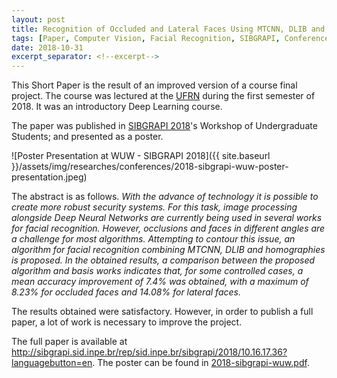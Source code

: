 ```yaml
---
layout: post
title: Recognition of Occluded and Lateral Faces Using MTCNN, DLIB and Homographies
tags: [Paper, Computer Vision, Facial Recognition, SIBGRAPI, Conference]
date: 2018-10-31
excerpt_separator: <!--excerpt-->
---
```


This Short Paper is the result of an improved version of a course final project.
The course was lectured at the
<a href="https://www.ufrn.br" target="_blank">UFRN</a>
during the first semester of 2018.
It was an introductory Deep Learning course.

The paper was published in
<a href="http://www.imago.ufpr.br/sibgrapi2018/" target="_blank">SIBGRAPI 2018</a>'s
Workshop of Undergraduate Students;
and presented as a poster.

<!--excerpt-->

![Poster Presentation at WUW - SIBGRAPI 2018]({{ site.baseurl }}/assets/img/researches/conferences/2018-sibgrapi-wuw-poster-presentation.jpeg)

The abstract is as follows.
*With the advance of technology it is possible to create more robust security systems.
For this task, image processing alongside Deep Neural Networks are currently being used in several works for facial recognition.
However, occlusions and faces in different angles are a challenge for most algorithms.
Attempting to contour this issue, an algorithm for facial recognition combining MTCNN, DLIB and homographies is proposed.
In the obtained results, a comparison between the proposed algorithm and basis works indicates that, for some controlled cases,
a mean accuracy improvement of 7.4% was obtained, with a maximum of 8.23% for occluded faces and 14.08% for lateral faces.*

The results obtained were satisfactory.
However, in order to publish a full paper, a lot of work is necessary to improve the project.

The full paper is available at
<a href="http://sibgrapi.sid.inpe.br/rep/sid.inpe.br/sibgrapi/2018/10.16.17.36?languagebutton=en" target="_blank">
http://sibgrapi.sid.inpe.br/rep/sid.inpe.br/sibgrapi/2018/10.16.17.36?languagebutton=en</a>.
The poster can be found in <a href="{{ site.baseurl }}/assets/posters/2018-sibgrapi-wuw.pdf" target="_blank">2018-sibgrapi-wuw.pdf</a>.
